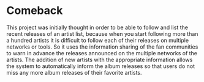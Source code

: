 # Comeback

This project was initially thought in order to be able to follow and list the recent releases of an artist list, because when you start following more than a hundred artists it is difficult to follow each of their releases on multiple networks or tools.
So it uses the information sharing of the fan communities to warn in advance the releases announced on the multiple networks of the artists. The addition of new artists with the appropriate information allows the system to automatically inform the album releases so that users do not miss any more album releases of their favorite artists.
